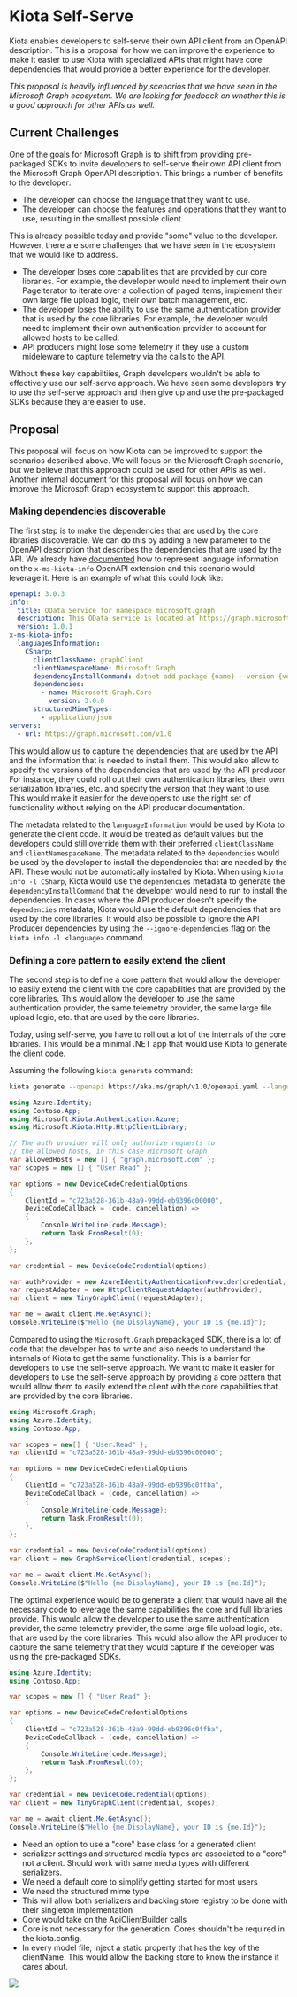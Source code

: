 # Kiota Self-Serve

Kiota enables developers to self-serve their own API client from an OpenAPI description. This is a proposal for how we can improve the experience to make it easier to use Kiota with specialized APIs that might have core dependencies that would provide a better experience for the developer.

_This proposal is heavily influenced by scenarios that we have seen in the Microsoft Graph ecosystem. We are looking for feedback on whether this is a good approach for other APIs as well._

## Current Challenges

One of the goals for Microsoft Graph is to shift from providing pre-packaged SDKs to invite developers to self-serve their own API client from the Microsoft Graph OpenAPI description. This brings a number of benefits to the developer:

- The developer can choose the language that they want to use.
- The developer can choose the features and operations that they want to use, resulting in the smallest possible client.

This is already possible today and provide "some" value to the developer. However, there are some challenges that we have seen in the ecosystem that we would like to address.

- The developer loses core capabilities that are provided by our core libraries. For example, the developer would need to implement their own PageIterator to iterate over a collection of paged items, implement their own large file upload logic, their own batch management, etc.
- The developer loses the ability to use the same authentication provider that is used by the core libraries. For example, the developer would need to implement their own authentication provider to account for allowed hosts to be called.
- API producers might lose some telemetry if they use a custom mideleware to capture telemetry via the calls to the API.

Without these key capabiltiies, Graph developers wouldn't be able to effectively use our self-serve approach. We have seen some developers try to use the self-serve approach and then give up and use the pre-packaged SDKs because they are easier to use.

## Proposal

This proposal will focus on how Kiota can be improved to support the scenarios described above. We will focus on the Microsoft Graph scenario, but we believe that this approach could be used for other APIs as well. Another internal document for this proposal will focus on how we can improve the Microsoft Graph ecosystem to support this approach.

### Making dependencies discoverable

The first step is to make the dependencies that are used by the core libraries discoverable. We can do this by adding a new parameter to the OpenAPI description that describes the dependencies that are used by the API. We already have [documented](https://github.com/microsoft/OpenAPI/blob/main/extensions/x-ms-kiota-info.md) how to represent language information on the `x-ms-kiota-info` OpenAPI extension and this scenario would leverage it. Here is an example of what this could look like:

```yaml
openapi: 3.0.3
info:
  title: OData Service for namespace microsoft.graph
  description: This OData service is located at https://graph.microsoft.com/v1.0
  version: 1.0.1
x-ms-kiota-info:
  languagesInformation:
    CSharp:
      clientClassName: graphClient
      clientNamespaceName: Microsoft.Graph
      dependencyInstallCommand: dotnet add package {name} --version {version}
      dependencies:
        - name: Microsoft.Graph.Core
          version: 3.0.0
      structuredMimeTypes:
        - application/json
servers:
  - url: https://graph.microsoft.com/v1.0
```

This would allow us to capture the dependencies that are used by the API and the information that is needed to install them. This would also allow to specify the versions of the dependencies that are used by the API producer. For instance, they could roll out their own authentication libraries, their own serialization libraries, etc. and specify the version that they want to use. This would make it easier for the developers to use the right set of functionality without relying on the API producer documentation.

The metadata related to the `languageInformation` would be used by Kiota to generate the client code. It would be treated as default values but the developers could still override them with their preferred `clientClassName` and `clientNamespaceName`. The metadata related to the `dependencies` would be used by the developer to install the dependencies that are needed by the API. These would not be automatically installed by Kiota. When using `kiota info -l CSharp`, Kiota would use the `dependencies` metadata to generate the `dependencyInstallCommand` that the developer would need to run to install the dependencies. In cases where the API producer doesn't specify the `dependencies` metadata, Kiota would use the default dependencies that are used by the core libraries. It would also be possible to ignore the API Producer dependencies by using the `--ignore-dependencies` flag on the `kiota info -l <language>` command.

### Defining a core pattern to easily extend the client

The second step is to define a core pattern that would allow the developer to easily extend the client with the core capabilities that are provided by the core libraries. This would allow the developer to use the same authentication provider, the same telemetry provider, the same large file upload logic, etc. that are used by the core libraries.

Today, using self-serve, you have to roll out a lot of the internals of the core libraries. This would be a minimal .NET app that would use Kiota to generate the client code.

Assuming the following `kiota generate` command:

```bash
kiota generate --openapi https://aka.ms/graph/v1.0/openapi.yaml --language CSharp --output ./generated/graph --client-name "TinyGraphClient" --namespace-name "Contoso.App" --include-path "/me#GET" 
```	

```csharp	
using Azure.Identity;
using Contoso.App;
using Microsoft.Kiota.Authentication.Azure;
using Microsoft.Kiota.Http.HttpClientLibrary;

// The auth provider will only authorize requests to
// the allowed hosts, in this case Microsoft Graph
var allowedHosts = new [] { "graph.microsoft.com" };
var scopes = new [] { "User.Read" };

var options = new DeviceCodeCredentialOptions
{
    ClientId = "c723a528-361b-48a9-99dd-eb9396c00000",
    DeviceCodeCallback = (code, cancellation) =>
    {
        Console.WriteLine(code.Message);
        return Task.FromResult(0);
    },
};

var credential = new DeviceCodeCredential(options);

var authProvider = new AzureIdentityAuthenticationProvider(credential, allowedHosts, scopes: graphScopes);
var requestAdapter = new HttpClientRequestAdapter(authProvider);
var client = new TinyGraphClient(requestAdapter);

var me = await client.Me.GetAsync();
Console.WriteLine($"Hello {me.DisplayName}, your ID is {me.Id}");
```

Compared to using the `Microsoft.Graph` prepackaged SDK, there is a lot of code that the developer has to write and also needs to understand the internals of Kiota to get the same functionality. This is a barrier for developers to use the self-serve approach. We want to make it easier for developers to use the self-serve approach by providing a core pattern that would allow them to easily extend the client with the core capabilities that are provided by the core libraries.

```csharp	
using Microsoft.Graph;
using Azure.Identity;
using Contoso.App;

var scopes = new[] { "User.Read" };
var clientId = "c723a528-361b-48a9-99dd-eb9396c00000";

var options = new DeviceCodeCredentialOptions
{
    ClientId = "c723a528-361b-48a9-99dd-eb9396c0ffba",
    DeviceCodeCallback = (code, cancellation) =>
    {
        Console.WriteLine(code.Message);
        return Task.FromResult(0);
    },
};

var credential = new DeviceCodeCredential(options);
var client = new GraphServiceClient(credential, scopes);

var me = await client.Me.GetAsync();
Console.WriteLine($"Hello {me.DisplayName}, your ID is {me.Id}");
```	

The optimal experience would be to generate a client that would have all the necessary code to leverage the same capabilities the core and full libraries provide. This would allow the developer to use the same authentication provider, the same telemetry provider, the same large file upload logic, etc. that are used by the core libraries. This would also allow the API producer to capture the same telemetry that they would capture if the developer was using the pre-packaged SDKs.

```csharp
using Azure.Identity;
using Contoso.App;

var scopes = new [] { "User.Read" };

var options = new DeviceCodeCredentialOptions
{
    ClientId = "c723a528-361b-48a9-99dd-eb9396c0ffba",
    DeviceCodeCallback = (code, cancellation) =>
    {
        Console.WriteLine(code.Message);
        return Task.FromResult(0);
    },
};

var credential = new DeviceCodeCredential(options);
var client = new TinyGraphClient(credential, scopes);

var me = await client.Me.GetAsync();
Console.WriteLine($"Hello {me.DisplayName}, your ID is {me.Id}");
```

* Need an option to use a "core" base class for a generated client
* serializer settings and structured media types are associated to a "core" not a client. Should work with same media types with different serializers.
* We need a default core to simplify getting started for most users
* We need the structured mime type
* This will allow both serializers and backing store registry to be done with their singleton implementation
* Core would take on the ApiClientBuilder calls
* Core is not necessary for the generation. Cores shouldn't be required in the kiota.config.
* In every model file, inject a static property that has the key of the clientName. This would allow the backing store to know the instance it cares about.

![](../assets/core-diagram.png)
